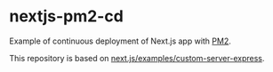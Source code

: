 # nextjs-pm2-cd

Example of continuous deployment of Next.js app with [PM2](http://pm2.keymetrics.io/).

This repository is based on [next.js/examples/custom-server-express](https://github.com/zeit/next.js/tree/canary/examples/custom-server-express).
